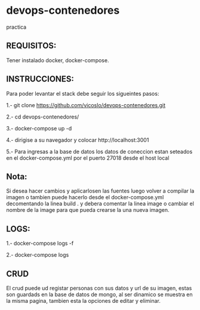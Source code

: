 # devops-contenedores
practica

REQUISITOS:
-----------
Tener instalado docker, docker-compose.


INSTRUCCIONES:
--------------
Para poder levantar el stack debe seguir los sigueintes pasos:

1.- git clone https://github.com/vicoslo/devops-contenedores.git

2.- cd devops-contenedores/

3.- docker-compose up -d

4.- dirigise a su navegador y colocar http://localhost:3001

5.- Para ingresas a la base de datos los datos de coneccion estan seteados en el docker-compose.yml por el puerto 27018 desde el host local

Nota:
-----
Si desea hacer cambios y aplicarlosen las fuentes luego volver a compilar la imagen o tambien puede hacerlo desde el docker-compose.yml decomentando la linea build . y debera comentar la linea image o cambiar el nombre de la image para que pueda crearse la una nueva imagen.

LOGS:
-----
1.- docker-compose logs -f

2.- docker-compose logs


CRUD
-----
El crud puede ud registar personas con sus datos y url de su imagen, estas son guardads en la base de datos de mongo, al ser dinamico se muestra en la misma pagina, tambien esta la opciones de editar y eliminar.
